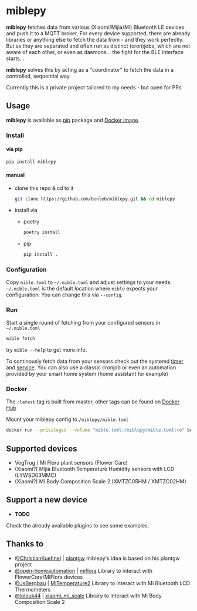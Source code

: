# miblepy

<!-- 
[![PyPI - Downloads](https://img.shields.io/pypi/dm/miblepy)](https://pypi.org/project/miblepy/)
[![PyPI - Python Version](https://img.shields.io/pypi/pyversions/miblepy)](https://pypi.org/project/miblepy/)
[![PyPI](https://img.shields.io/pypi/v/miblepy)](https://pypi.org/project/miblepy/)

[![Docker Image Size (latest by date)](https://img.shields.io/docker/image-size/benleb/miblepy?sort=date)](https://hub.docker.com/r/benleb/miblepy)
[![Docker Automated build](https://img.shields.io/docker/automated/benleb/miblepy)](https://hub.docker.com/r/benleb/miblepy)
[![Docker Build Status](https://img.shields.io/docker/build/benleb/miblepy)](https://hub.docker.com/r/benleb/miblepy)
[![Docker Pulls](https://img.shields.io/docker/pulls/benleb/miblepy)](https://hub.docker.com/r/benleb/miblepy)

[![DeepSource](https://static.deepsource.io/deepsource-badge-light-mini.svg)](https://deepsource.io/gh/benleb/miblepy/?ref=repository-badge) -->

**miblepy** fetches data from various (Xiaomi/Mijia/Mi) Bluetooth LE devices and push it to a MQTT broker. For every device supported, there are already libraries or anything else to fetch the data from - and they work perfectly. But as they are separated and often run as distinct (cron)jobs, which are not aware of each other, or even as daemons... the fight for the BLE interface starts...  

**miblepy** solves this by acting as a "coordinator" to fetch the data in a controlled, sequential way.

Currently this is a private project tailored to my needs - but open for PRs

## Usage

**miblepy** is available as [pip](#via-pip) package and [Docker image](#docker).

### Install

#### via pip

```bash
pip install miblepy
```

#### manual

* clone this repo & cd to it  

  ```bash
  git clone https://github.com/benleb/miblepy.git && cd miblepy
  ```

* install via
  * poetry

    ```bash
    poetry install
    ```

  * pip

    ```bash
    pip install .
    ```

### Configuration

Copy `mible.toml` to `~/.mible.toml` and adjust settings to your needs. `~/.mible.toml` is the default location where `mible` expects your configuration. You can change this via `--config`.

### Run

Start a single round of fetching from your configured sensors in `~/.mible.toml`

```bash
mible fetch
```

try `mible --help` to get more info.

To continously fetch data from your sensors check out the systemd [timer](https://github.com/benleb/miblepy/blob/master/miblepy.timer) and [service](https://github.com/benleb/miblepy/blob/master/miblepy.service). You can also use a classic cronjob or even an automation provided by your smart home system (home assistant for example)

### Docker

The `:latest` tag is built from master, other tags can be found on [Docker Hub](https://hub.docker.com/r/benleb/miblepy)

Mount your miblepy config to `/miblepy/mible.toml`

```bash
docker run --privileged --volume "mible.toml:/miblepy/mible.toml:ro" benleb/miblepy
```

## Supported devices

* VegTrug / Mi Flora plant sensors (Flower Care)
* (Xiaomi?) Mijia Bluetooth Temperature Humidity sensors with LCD (LYWSD03MMC)
* (Xiaomi?) Mi Body Composition Scale 2 (XMTZC05HM / XMTZC02HM)

## Support a new device

* **TODO**

Check the already available plugins to see some examples.

## Thanks to

* [@ChristianKuehnel](https://github.com/ChristianKuehnel) | [plantgw](https://github.com/ChristianKuehnel/plantgateway)
miblepy's idea is based on his plantgw project
* [@open-homeautomation](https://github.com/open-homeautomation) | [miflora](https://github.com/open-homeautomation/miflora)
Library to interact with FlowerCare/MiFlora devices
* [@JsBergbau](https://github.com/JsBergbau) | [MiTemperature2](https://github.com/JsBergbau/MiTemperature2)
Library to interact with Mi Bluetooth LCD Thermometers
* [@lolouk44](https://github.com/lolouk44) | [xiaomi_mi_scale](https://github.com/lolouk44/xiaomi_mi_scale)
Library to interact with Mi Body Composition Scale 2
